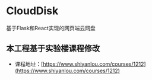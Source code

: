 # CloudDisk
基于Flask和React实现的网页端云网盘

## 本工程基于实验楼课程修改
- 课程地址：[https://www.shiyanlou.com/courses/1212](https://www.shiyanlou.com/courses/1212)

